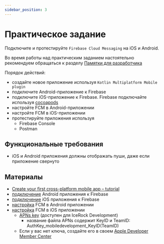 ```yaml
---
sidebar_position: 3
---
```


# Практическое задание
Подключите и протестируйте `Firebase Cloud Messaging` на iOS и Android.  

Во время работы над практическим заданием настоятельно рекомендуем обращаться к разделу [Памятки для разработчика](../../university/memos/best-practices)

Порядок действий:
- создайте новое приложение используя `Kotlin Multiplatform Mobile plugin`
- подключите Android-приложение к Firebase
- подключите iOS-приложение к Firebase. Firebase подключайте используя [cocoapods](https://firebase.google.com/docs/ios/installation-methods#cocoapods)
- настройте FCM в Android-приложении
- настройте FCM в iOS-приложении
- протестируйте приложения используя
  - Firebase Console
  - Postman

## Функциональные требования
- iOS и Android приложения должны отображать пуши, даже если приложение свернуто

## Материалы
- [Create your first cross-platform mobile app – tutorial](https://kotlinlang.org/docs/multiplatform-mobile-create-first-app.html)  
- [подключение](https://firebase.google.com/docs/android/setup) Android приложения к Firebase
- [подключение](https://firebase.google.com/docs/ios/setup) iOS приложения к Firebase
- [настройка](https://firebase.google.com/docs/cloud-messaging/android/client) FCM в Android приложении
- [настройка](https://firebase.google.com/docs/cloud-messaging/ios/client) FCM в iOS приложении
  - [APNs key](https://drive.google.com/file/d/1PetTvRcQguLAFBYz07to-Bh43nr7K0ok/view?usp=sharing) (доступен для IceRock Development)
    - название файла APNs содержит KeyID и TeamID: AuthKey_mobiledevelopment_KeyID(TeamID) 
  - Если у вас нет ключа, создайте его в своем [Apple Developer Member Center](https://developer.apple.com/membercenter/index.action) 
